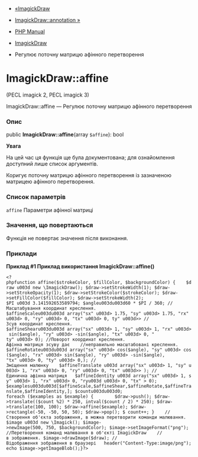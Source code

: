 - [«ImagickDraw](class.imagickdraw.md)
- [ImagickDraw::annotation »](imagickdraw.annotation.md)

- [PHP Manual](index.md)
- [ImagickDraw](class.imagickdraw.md)
- Регулює поточну матрицю афінного перетворення

# ImagickDraw::affine

(PECL imagick 2, PECL imagick 3)

ImagickDraw::affine — Регулює поточну матрицю афінного
перетворення

### Опис

public **ImagickDraw::affine**(array `$affine`): bool

**Увага**

На цей час ця функція ще була документована; для
ознайомлення доступний лише список аргументів.

Коригує поточну матрицю афінного перетворення із зазначеною
матрицею афінного перетворення.

### Список параметрів

`affine`
Параметри афінної матриці

### Значення, що повертаються

Функція не повертає значення після виконання.

### Приклади

**Приклад #1 Приклад використання **ImagickDraw::affine()****

` <?phpfunction affine($strokeColor, $fillColor, $backgroundColor) {    $draw u003d new \ImagickDraw(); $draw->setStrokeWidth(1); $draw->setStrokeOpacity(1); $draw->setStrokeColor($strokeColor); $draw->setFillColor($fillColor); $draw->setStrokeWidth(2); $PI u003d 3.141592653589794; $angleu003du003d60 * $PI / 360; //Масштабування координат креслення. $affineScaleu003du003d array("sx" u003d> 1.75, "sy" u003d> 1.75, "rx" u003d> 0, "ry" u003d> 0, "tx" u003d> 0, ty" u003d>> //Зсув координат креслення. $affineShearu003du003d array("sx" u003d> 1, "sy" u003d> 1, "rx" u003d> sin($angle), "ry" u003d> -sin($angle), "tx" u003d> 0, " ty" u003d> 0); //Поворот координат креслення. Афінна матриця зсуву дає    //неправильно масштабовані креслення. $affineRotateu003du003d array("sx" u003d> cos($angle), "sy" u003d> cos($angle), "rx" u003d> sin($angle), "ry" u003d> -sin($angle), "tx" u003d> 0, "ty" u003d> 0,); //Зміщення малюнку    $affineTranslate u003d array("sx" u003d> 1, "sy" u003d> 1, "rx" u003d> 0, "ry" u003d> 0, "tx" u003d>> ); //Единична афінна матриця   $affineIdentity u003d array("sx" u003d> 1, sy" u003d> 1, "rx" u003d> 0, "ryu003d u003d> 0, "tx" > 0); $examplesu003du003d[$affineScale,$affineShear,$affineRotate,$affineTranslate,$affineIdentity,]; $countu003du003d0; foreach ($examples as $example) {        $draw->push(); $draw->translate(($count %2) * 250, intval($count / 2) * 250); $draw->translate(100, 100); $draw->affine($example); $draw->rectangle(-50, -50, 50, 50); $draw->pop(); $ count++; }    //Створення об'єкта зображення, в можна перетворити команди малювання. $image u003d new \Imagick(); $image->newImage(500, 750, $backgroundColor); $image->setImageFormat("png"); //Перетворення команд малювання в об'єкті ImagickDraw    //в зображення. $image->drawImage($draw); //Відображення зображення в браузері   header("Content-Type:image/png"); echo $image->getImageBlob();}?> `
